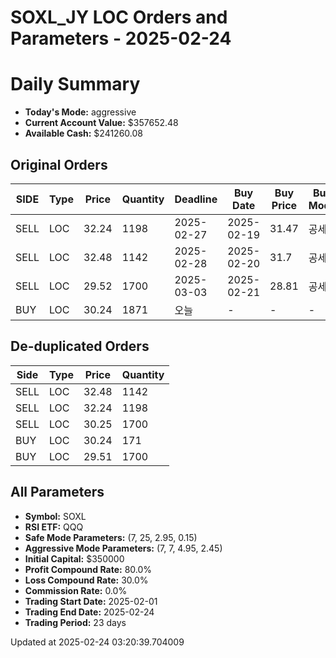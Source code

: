 # SOXL_JY LOC Orders and Parameters - 2025-02-24

# Daily Summary

- **Today's Mode:** aggressive
- **Current Account Value:** $357652.48
- **Available Cash:** $241260.08

## Original Orders

| SIDE | Type | Price | Quantity | Deadline | Buy Date | Buy Price | Buy Mode |
|------|------|-------|----------|----------|----------|-----------|----------|
| SELL | LOC | 32.24 | 1198 | 2025-02-27 | 2025-02-19 | 31.47 | 공세 |
| SELL | LOC | 32.48 | 1142 | 2025-02-28 | 2025-02-20 | 31.7 | 공세 |
| SELL | LOC | 29.52 | 1700 | 2025-03-03 | 2025-02-21 | 28.81 | 공세 |
| BUY | LOC | 30.24 | 1871 | 오늘 | - | - | - |

## De-duplicated Orders

| Side | Type | Price | Quantity |
|------|------|-------|----------|
| SELL | LOC | 32.48 | 1142 |
| SELL | LOC | 32.24 | 1198 |
| SELL | LOC | 30.25 | 1700 |
| BUY | LOC | 30.24 | 171 |
| BUY | LOC | 29.51 | 1700 |

## All Parameters

- **Symbol:** SOXL
- **RSI ETF:** QQQ
- **Safe Mode Parameters:** (7, 25, 2.95, 0.15)
- **Aggressive Mode Parameters:** (7, 7, 4.95, 2.45)
- **Initial Capital:** $350000
- **Profit Compound Rate:** 80.0%
- **Loss Compound Rate:** 30.0%
- **Commission Rate:** 0.0%
- **Trading Start Date:** 2025-02-01
- **Trading End Date:** 2025-02-24
- **Trading Period:** 23 days

Updated at 2025-02-24 03:20:39.704009
